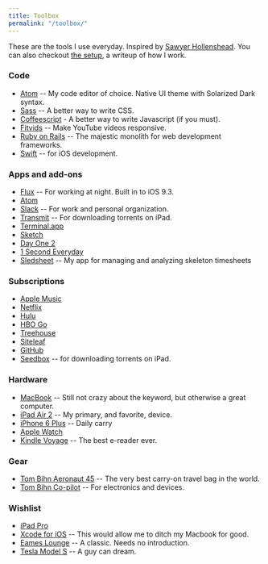```yaml
---
title: Toolbox
permalink: "/toolbox/"
---
```


These are the tools I use everyday. Inspired by [Sawyer Hollenshead](). You can also checkout [the setup](/the-setup), a writeup of how I work.

### Code

- [Atom]() -- My code editor of choice. Native UI theme with Solarized Dark syntax.
- [Sass]() -- A better way to write CSS.
- [Coffeescript]() - A better way to write Javascript (if you must).
- [Fitvids]() -- Make YouTube videos responsive.
- [Ruby on Rails]() -- The majestic monolith for web development frameworks.
- [Swift]() -- for iOS development.

### Apps and add-ons
- [Flux]() -- For working at night. Built in to iOS 9.3.
- [Atom]()
- [Slack]() -- For work and personal organization.
- [Transmit]() -- For downloading torrents on iPad.
- [Terminal.app]()
- [Sketch]()
- [Day One 2]()
- [1 Second Everyday]()
- [Sledsheet]() -- My app for managing and analyzing skeleton timesheets

### Subscriptions
- [Apple Music]()
- [Netflix]()
- [Hulu]()
- [HBO Go]()
- [Treehouse]()
- [Siteleaf]()
- [GitHub]()
- [Seedbox]() -- for downloading torrents on iPad.

### Hardware
- [MacBook]() -- Still not crazy about the keyword, but otherwise a great computer.
- [iPad Air 2]() -- My primary, and favorite, device.
- [iPhone 6 Plus]() -- Daily carry
- [Apple Watch]()
- [Kindle Voyage]() -- The best e-reader ever.

### Gear
- [Tom Bihn Aeronaut 45]() -- The very best carry-on travel bag in the world.
- [Tom Bihn Co-pilot]() -- For electronics and devices.

### Wishlist
- [iPad Pro]()
- [Xcode for iOS]() -- This would allow me to ditch my Macbook for good.
- [Eames Lounge]() -- A classic. Needs no introduction.
- [Tesla Model S]() -- A guy can dream.
